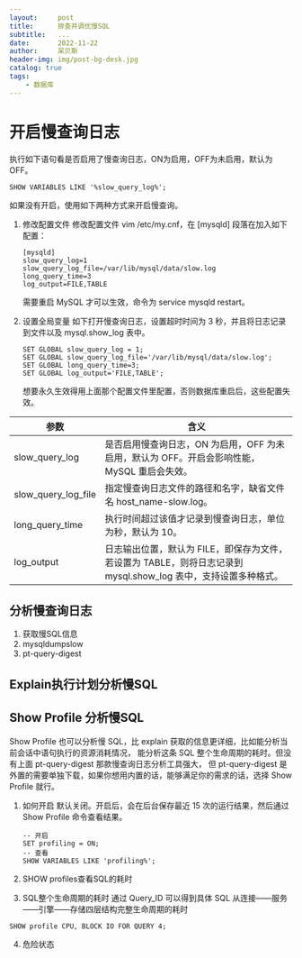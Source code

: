 ```yaml
---
layout:     post
title:      排查并调优慢SQL
subtitle:   ...
date:       2022-11-22
author:     呆贝斯
header-img: img/post-bg-desk.jpg
catalog: true
tags:
    - 数据库
---
```

# 开启慢查询日志
执行如下语句看是否启用了慢查询日志，ON为启用，OFF为未启用，默认为OFF。
```
SHOW VARIABLES LIKE '%slow_query_log%';
```
如果没有开启，使用如下两种方式来开启慢查询。
1. 修改配置文件
    修改配置文件 vim /etc/my.cnf，在 [mysqld] 段落在加入如下配置：
    ```
    [mysqld] 
    slow_query_log=1 
    slow_query_log_file=/var/lib/mysql/data/slow.log 
    long_query_time=3 
    log_output=FILE,TABLE
    ```
    需要重启 MySQL 才可以生效，命令为 service mysqld restart。

2. 设置全局变量
    如下打开慢查询日志，设置超时时间为 3 秒，并且将日志记录到文件以及 mysql.show_log 表中。
    ```
    SET GLOBAL slow_query_log = 1;
    SET GLOBAL slow_query_log_file='/var/lib/mysql/data/slow.log';
    SET GLOBAL long_query_time=3;
    SET GLOBAL log_output='FILE,TABLE';
    ```
    想要永久生效得用上面那个配置文件里配置，否则数据库重启后，这些配置失效。

| 参数                  | 含义                                                                    |
|---------------------|-----------------------------------------------------------------------|
| slow_query_log      | 是否启用慢查询日志，ON 为启用，OFF 为未启用，默认为 OFF。开启会影响性能，MySQL 重启会失效。                |
| slow_query_log_file | 指定慢查询日志文件的路径和名字，缺省文件名 host_name-slow.log。                             |
| long_query_time     | 执行时间超过该值才记录到慢查询日志，单位为秒，默认为 10。                                        |
| log_output          | 日志输出位置，默认为 FILE，即保存为文件，若设置为 TABLE，则将日志记录到 mysql.show_log 表中，支持设置多种格式。 |

## 分析慢查询日志
1. 获取慢SQL信息
2. mysqldumpslow
3. pt-query-digest

## Explain执行计划分析慢SQL

## Show Profile 分析慢SQL
Show Profile 也可以分析慢 SQL，比 explain 获取的信息更详细，比如能分析当前会话中语句执行的资源消耗情况，
能分析这条 SQL 整个生命周期的耗时。但没有上面 pt-query-digest 那款慢查询日志分析工具强大，
但 pt-query-digest 是外置的需要单独下载，如果你想用内置的话，能够满足你的需求的话，选择 Show Profile 就行。
1. 如何开启
    默认关闭。开启后，会在后台保存最近 15 次的运行结果，然后通过 Show Profile 命令查看结果。
    ```
    -- 开启
    SET profiling = ON;
    -- 查看
    SHOW VARIABLES LIKE 'profiling%';
    ```
2. SHOW profiles查看SQL的耗时

3. SQL整个生命周期的耗时
通过 Query_ID 可以得到具体 SQL 从连接——服务——引擎——存储四层结构完整生命周期的耗时
```
SHOW profile CPU, BLOCK IO FOR QUERY 4;
```
4. 危险状态

